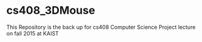 # cs408_3DMouse
This Repository is the back up for cs408 Computer Science Project lecture on fall 2015 at KAIST
